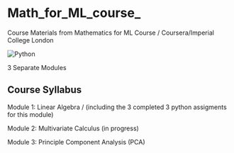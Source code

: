 # Math_for_ML_course_
Course Materials from Mathematics for ML Course / Coursera/Imperial College London

![Python](https://a11ybadges.com/badge?logo=python)   



3 Separate Modules

## Course Syllabus
Module 1: Linear Algebra / (including the 3 completed 3 python assigments for this module)

Module 2: Multivariate Calculus  (in progress)

Module 3: Principle Component Analysis (PCA)
